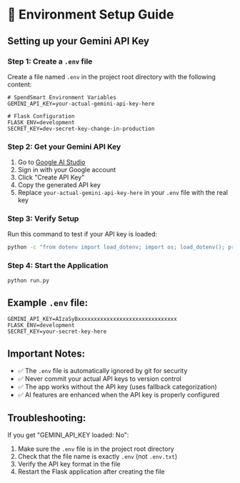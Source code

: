 # 🔧 Environment Setup Guide

## Setting up your Gemini API Key

### Step 1: Create a `.env` file

Create a file named `.env` in the project root directory with the following content:

```env
# SpendSmart Environment Variables
GEMINI_API_KEY=your-actual-gemini-api-key-here

# Flask Configuration  
FLASK_ENV=development
SECRET_KEY=dev-secret-key-change-in-production
```

### Step 2: Get your Gemini API Key

1. Go to [Google AI Studio](https://makersuite.google.com/app/apikey)
2. Sign in with your Google account
3. Click "Create API Key"
4. Copy the generated API key
5. Replace `your-actual-gemini-api-key-here` in your `.env` file with the real key

### Step 3: Verify Setup

Run this command to test if your API key is loaded:

```bash
python -c "from dotenv import load_dotenv; import os; load_dotenv(); print('GEMINI_API_KEY loaded:', 'Yes' if os.getenv('GEMINI_API_KEY') else 'No')"
```

### Step 4: Start the Application

```bash
python run.py
```

## Example `.env` file:

```env
GEMINI_API_KEY=AIzaSyBxxxxxxxxxxxxxxxxxxxxxxxxxxxxxxx
FLASK_ENV=development
SECRET_KEY=your-secret-key-here
```

## Important Notes:

- ✅ The `.env` file is automatically ignored by git for security
- ✅ Never commit your actual API keys to version control
- ✅ The app works without the API key (uses fallback categorization)
- ✅ AI features are enhanced when the API key is properly configured

## Troubleshooting:

If you get "GEMINI_API_KEY loaded: No":
1. Make sure the `.env` file is in the project root directory
2. Check that the file name is exactly `.env` (not `.env.txt`)
3. Verify the API key format in the file
4. Restart the Flask application after creating the file

